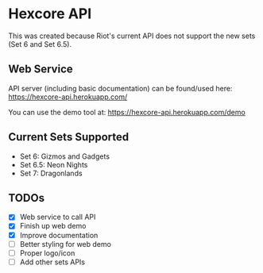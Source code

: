 # Hexcore API

This was created because Riot's current API does not support the new sets (Set 6 and Set 6.5).

## Web Service
API server (including basic documentation) can be found/used here: https://hexcore-api.herokuapp.com/

You can use the demo tool at: https://hexcore-api.herokuapp.com/demo

## Current Sets Supported
- Set 6: Gizmos and Gadgets
- Set 6.5: Neon Nights
- Set 7: Dragonlands

## TODOs
- [x] Web service to call API
- [x] Finish up web demo
- [x] Improve documentation
- [ ] Better styling for web demo
- [ ] Proper logo/icon
- [ ] Add other sets APIs
